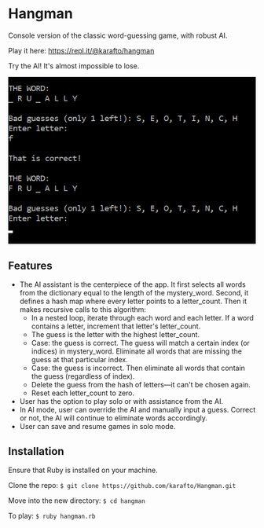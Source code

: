 # Hangman

Console version of the classic word-guessing game, with robust AI.

Play it here: https://repl.it/@karafto/hangman

Try the AI! It's almost impossible to lose.

![Hangman](hangman.png)

## Features

* The AI assistant is the centerpiece of the app. It first selects all words from the dictionary equal to the length of the mystery_word. Second, it defines a hash map where every letter points to a letter_count. Then it makes recursive calls to this algorithm:
  * In a nested loop, iterate through each word and each letter. If a word contains a letter, increment that letter's letter_count.
  * The guess is the letter with the highest letter_count.
  * Case: the guess is correct. The guess will match a certain index (or indices) in mystery_word. Eliminate all words that are missing the guess at that particular index.
  * Case: the guess is incorrect. Then eliminate all words that contain the guess (regardless of index).
  * Delete the guess from the hash of letters—it can't be chosen again.
  * Reset each letter_count to zero.
* User has the option to play solo or with assistance from the AI.
* In AI mode, user can override the AI and manually input a guess. Correct or not, the AI will continue to eliminate words accordingly.
* User can save and resume games in solo mode.

## Installation

Ensure that Ruby is installed on your machine.

Clone the repo: `$ git clone https://github.com/karafto/Hangman.git`

Move into the new directory: `$ cd hangman`

To play: `$ ruby hangman.rb`